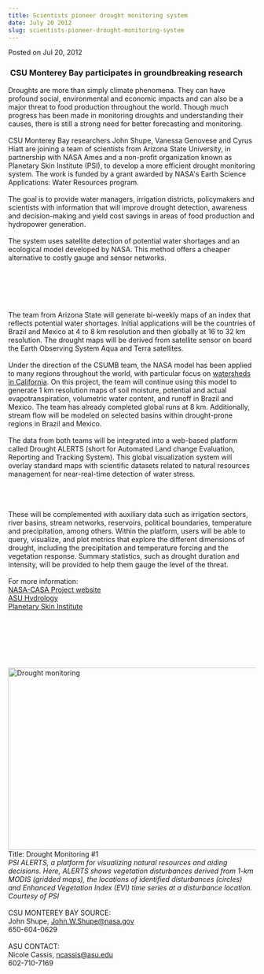 ```yaml
---
title: Scientists pioneer drought monitoring system
date: July 20 2012
slug: scientists-pioneer-drought-monitoring-system
---
```


 



<span class="date">Posted on Jul 20, 2012    </span>
<h3>&#x2028;CSU Monterey Bay participates in groundbreaking research</h3>
<p>Droughts are more than simply climate phenomena. They can have
profound social, environmental and economic impacts and can also be
a major threat to food production throughout the world. Though much
progress has been made in monitoring droughts and understanding
their causes, there is still a strong need for better forecasting
and monitoring.<br>
<br>
CSU Monterey Bay researchers John Shupe, Vanessa Genovese and Cyrus
Hiatt are joining a team of scientists from Arizona State
University, in partnership with NASA Ames and a non-profit
organization known as Planetary Skin Institute (PSI), to develop a
more efficient drought monitoring system. The work is funded by a
grant awarded by NASA&apos;s Earth Science Applications: Water Resources
program.<br>
<br>
The goal is to provide water managers, irrigation districts,
policymakers and scientists with information that will improve
drought detection, awareness and decision-making and yield cost
savings in areas of food production and hydropower
generation.<br>
<br>
The system uses satellite detection of potential water shortages
and an ecological model developed by NASA. This method offers a
cheaper alternative to costly gauge and sensor networks.</br></br></br></br></br></br></p>
<p>The team from Arizona State will generate bi-weekly maps of an
index that reflects potential water shortages. Initial applications
will be the countries of Brazil and Mexico at 4 to 8 km resolution
and then globally at 16 to 32 km resolution. The drought maps will
be derived from satellite sensor on board the Earth Observing
System Aqua and Terra satellites.<br>
<br>
Under the direction of the CSUMB team, the NASA model has been
applied to many regions throughout the world, with particular focus
on <a href="https://geo.arc.nasa.gov/sge/casa/" rel="nofollow">watersheds in California</a>. On this project, the team
will continue using this model to generate 1 km resolution maps of
soil moisture, potential and actual evapotranspiration, volumetric
water content, and runoff in Brazil and Mexico. The team has
already completed global runs at 8 km. Additionally, stream flow
will be modeled on selected basins within drought-prone regions in
Brazil and Mexico.<br>
<br>
The data from both teams will be integrated into a web-based
platform called Drought ALERTS (short for Automated Land change
Evaluation, Reporting and Tracking System). This global
visualization system will overlay standard maps with scientific
datasets related to natural resources management for near-real-time
detection of water stress.</br></br></br></br></p>
<p>These will be complemented with auxiliary data such as
irrigation sectors, river basins, stream networks, reservoirs,
political boundaries, temperature and precipitation, among others.
Within the platform, users will be able to query, visualize, and
plot metrics that explore the different dimensions of drought,
including the precipitation and temperature forcing and the
vegetation response. Summary statistics, such as drought duration
and intensity, will be provided to help them gauge the level of the
threat.<br>
<br>
For more information:<br>
<a href="https://geo.arc.nasa.gov/sge/casa/" rel="nofollow">NASA-CASA Project website</a><br>
<a href="https://hydrology.asu.edu" rel="nofollow">ASU
Hydrology</a><br>
<a href="https://planetaryskin.org/rd-programs/water/global-drought-monitoring" rel="nofollow">Planetary Skin Institute</a><br>
&#xA0;</br></br></br></br></br></br></p>
<p><img alt="Drought monitoring " src="https://news.csumb.edu/sites/default/files/65/attachments/news/images/drought-monitoring.jpg" style="width:600px; height:370px"><br>
Title: Drought Monitoring #1<br>
<em>PSI ALERTS, a platform for visualizing natural resources and
aiding decisions. Here, ALERTS shows vegetation disturbances
derived from 1-km MODIS (gridded maps), the locations of identified
disturbances (circles) and Enhanced Vegetation Index (EVI) time
series at a disturbance location. Courtesy of PSI</em><br>
&#xA0;<br>
CSU MONTEREY BAY SOURCE:<br>
John Shupe, <a href="mailto:John.W.Shupe@nasa.gov">John.W.Shupe@nasa.gov</a><br>
650-604-0629<br>
<br>
ASU CONTACT:<br>
Nicole Cassis, <a href="mailto:ncassis@asu.edu">ncassis@asu.edu</a><br>
602-710-7169<br>
&#xA0;</br></br></br></br></br></br></br></br></br></br></br></img></p>





```
